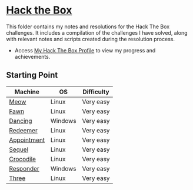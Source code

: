 # [Hack the Box](https://www.hackthebox.com/) 
This folder contains my notes and resolutions for the Hack The Box challenges. It includes a compilation of the challenges I have solved, along with relevant notes and scripts created during the resolution process.

* Access [My Hack The Box Profile](https://app.hackthebox.com/profile/1318646) to view my progress and achievements.


## Starting Point
| Machine                                      | OS      | Difficulty |
|----------------------------------------------|---------|------------|
| [Meow](./starting_point/meow/)               | Linux   | Very easy  | 
| [Fawn](./starting_point/fawn/)               | Linux   | Very easy  | 
| [Dancing](./starting_point/dancing/)         | Windows | Very easy  | 
| [Redeemer](./starting_point/redeemer/)       | Linux   | Very easy  | 
| [Appointment](./starting_point/appointment/) | Linux   | Very easy  | 
| [Sequel](./starting_point/sequel/)           | Linux   | Very easy  | 
| [Crocodile](./starting_point/crocodile/)     | Linux   | Very easy  | 
| [Responder](./starting_point/responder/)     | Windows | Very easy  | 
| [Three](./starting_point/three/)             | Linux   | Very easy  | 